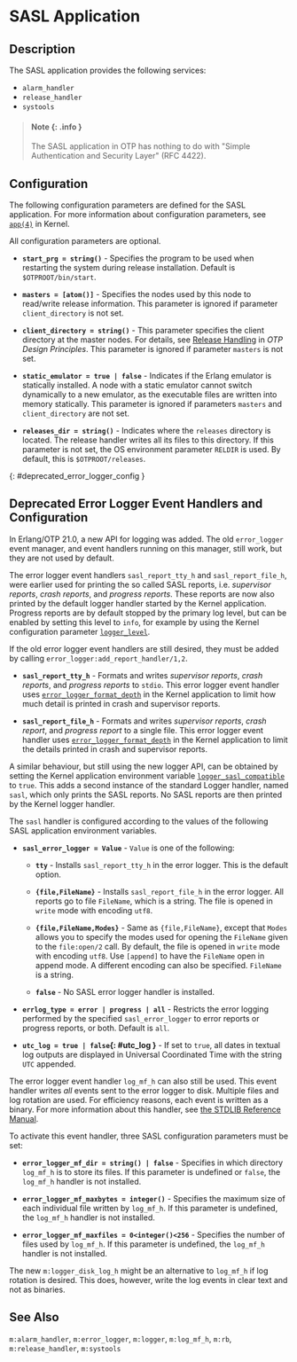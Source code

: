 <!--
%CopyrightBegin%

Copyright Ericsson AB 2023-2024. All Rights Reserved.

Licensed under the Apache License, Version 2.0 (the "License");
you may not use this file except in compliance with the License.
You may obtain a copy of the License at

    http://www.apache.org/licenses/LICENSE-2.0

Unless required by applicable law or agreed to in writing, software
distributed under the License is distributed on an "AS IS" BASIS,
WITHOUT WARRANTIES OR CONDITIONS OF ANY KIND, either express or implied.
See the License for the specific language governing permissions and
limitations under the License.

%CopyrightEnd%
-->
# SASL Application

## Description

The SASL application provides the following services:

- `alarm_handler`
- `release_handler`
- `systools`

> #### Note {: .info }
>
> The SASL application in OTP has nothing to do with "Simple Authentication and
> Security Layer" (RFC 4422).

## Configuration

The following configuration parameters are defined for the SASL application. For
more information about configuration parameters, see
[`app(4)`](`e:kernel:app.md`) in Kernel.

All configuration parameters are optional.

- **`start_prg = string()`** - Specifies the program to be used when restarting
  the system during release installation. Default is `$OTPROOT/bin/start`.

- **`masters = [atom()]`** - Specifies the nodes used by this node to read/write
  release information. This parameter is ignored if parameter `client_directory`
  is not set.

- **`client_directory = string()`** - This parameter specifies the client
  directory at the master nodes. For details, see
  [Release Handling](`e:system:release_handling.md`) in _OTP Design Principles_.
  This parameter is ignored if parameter `masters` is not set.

- **`static_emulator = true | false`** - Indicates if the Erlang emulator is
  statically installed. A node with a static emulator cannot switch dynamically
  to a new emulator, as the executable files are written into memory statically.
  This parameter is ignored if parameters `masters` and `client_directory` are
  not set.

- **`releases_dir = string()`** - Indicates where the `releases` directory is
  located. The release handler writes all its files to this directory. If this
  parameter is not set, the OS environment parameter `RELDIR` is used. By
  default, this is `$OTPROOT/releases`.

[](){: #deprecated_error_logger_config }

## Deprecated Error Logger Event Handlers and Configuration

In Erlang/OTP 21.0, a new API for logging was added. The old `error_logger`
event manager, and event handlers running on this manager, still work, but they
are not used by default.

The error logger event handlers `sasl_report_tty_h` and `sasl_report_file_h`,
were earlier used for printing the so called SASL reports, i.e. _supervisor
reports_, _crash reports_, and _progress reports_. These reports are now also
printed by the default logger handler started by the Kernel application.
Progress reports are by default stopped by the primary log level, but can be
enabled by setting this level to `info`, for example by using the Kernel
configuration parameter [`logger_level`](`e:kernel:kernel_app.md#logger_level`).

If the old error logger event handlers are still desired, they must be added by
calling `error_logger:add_report_handler/1,2`.

- **`sasl_report_tty_h`** - Formats and writes _supervisor reports_, _crash
  reports_, and _progress reports_ to `stdio`. This error logger event handler
  uses
  [`error_logger_format_depth`](`e:kernel:kernel_app.md#deprecated-configuration-parameters`)
  in the Kernel application to limit how much detail is printed in crash and
  supervisor reports.

- **`sasl_report_file_h`** - Formats and writes _supervisor reports_, _crash
  report_, and _progress report_ to a single file. This error logger event
  handler uses
  [`error_logger_format_depth`](`e:kernel:kernel_app.md#deprecated-configuration-parameters`)
  in the Kernel application to limit the details printed in crash and supervisor
  reports.

A similar behaviour, but still using the new logger API, can be obtained by
setting the Kernel application environment variable
[`logger_sasl_compatible`](`e:kernel:kernel_app.md#logger_sasl_compatible`) to
`true`. This adds a second instance of the standard Logger handler, named
`sasl`, which only prints the SASL reports. No SASL reports are then printed by
the Kernel logger handler.

The `sasl` handler is configured according to the values of the following SASL
application environment variables.

- **`sasl_error_logger = Value`** - `Value` is one of the following:

  - **`tty`** - Installs `sasl_report_tty_h` in the error logger. This is the
    default option.

  - **`{file,FileName}`** - Installs `sasl_report_file_h` in the error logger.
    All reports go to file `FileName`, which is a string. The file is opened in
    `write` mode with encoding `utf8`.

  - **`{file,FileName,Modes}`** - Same as `{file,FileName}`, except that `Modes`
    allows you to specify the modes used for opening the `FileName` given to the
    `file:open/2` call. By default, the file is opened in `write` mode with
    encoding `utf8`. Use `[append]` to have the `FileName` open in append mode.
    A different encoding can also be specified. `FileName` is a string.

  - **`false`** - No SASL error logger handler is installed.

- **`errlog_type = error | progress | all`** - Restricts the error logging
  performed by the specified `sasl_error_logger` to error reports or progress
  reports, or both. Default is `all`.

- **`utc_log = true | false`{: #utc_log }** - If set to `true`, all dates in
  textual log outputs are displayed in Universal Coordinated Time with the
  string `UTC` appended.

The error logger event handler `log_mf_h` can also still be used. This event
handler writes _all_ events sent to the error logger to disk. Multiple files and
log rotation are used. For efficiency reasons, each event is written as a
binary. For more information about this handler, see
[the STDLIB Reference Manual](`m:log_mf_h`).

To activate this event handler, three SASL configuration parameters must be set:

- **`error_logger_mf_dir = string() | false`** - Specifies in which directory
  `log_mf_h` is to store its files. If this parameter is undefined or `false`,
  the `log_mf_h` handler is not installed.

- **`error_logger_mf_maxbytes = integer()`** - Specifies the maximum size of
  each individual file written by `log_mf_h`. If this parameter is undefined,
  the `log_mf_h` handler is not installed.

- **`error_logger_mf_maxfiles = 0<integer()<256`** - Specifies the number of
  files used by `log_mf_h`. If this parameter is undefined, the `log_mf_h`
  handler is not installed.

The new `m:logger_disk_log_h` might be an alternative to `log_mf_h` if log
rotation is desired. This does, however, write the log events in clear text and
not as binaries.

## See Also

`m:alarm_handler`, `m:error_logger`, `m:logger`, `m:log_mf_h`, `m:rb`,
`m:release_handler`, `m:systools`
